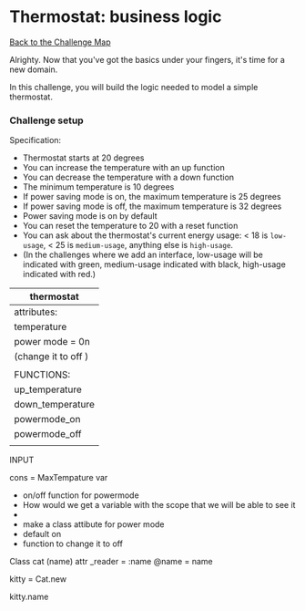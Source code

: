 # Thermostat: business logic

[Back to the Challenge Map](README.md)

Alrighty. Now that you've got the basics under your fingers, it's time for a new domain.

In this challenge, you will build the logic needed to model a simple thermostat.

### Challenge setup

Specification:

- Thermostat starts at 20 degrees
- You can increase the temperature with an up function
- You can decrease the temperature with a down function
- The minimum temperature is 10 degrees
- If power saving mode is on, the maximum temperature is 25 degrees
- If power saving mode is off, the maximum temperature is 32 degrees
- Power saving mode is on by default
- You can reset the temperature to 20 with a reset function
- You can ask about the thermostat's current energy usage: < 18 is `low-usage`, < 25 is `medium-usage`, anything else is `high-usage`.
- (In the challenges where we add an interface, low-usage will be indicated with green, medium-usage indicated with black, high-usage indicated with red.)

| thermostat       |
| ---------------- |
| attributes:      |
| temperature  
|power mode = 0n
(change it to off )       |
|                  |
| FUNCTIONS:       |
| up_temperature   |
| down_temperature |
| powermode_on     |
| powermode_off    |
|                  |


INPUT 

cons = MaxTempature 
var 



- on/off function for powermode 
- How would we get a variable with  the scope that we will be able to see it 
- 
- make a class attibute for power mode 
- default on 
- function to change  it to off 


Class cat (name)
attr _reader = :name 
@name = name 


kitty = Cat.new 

kitty.name 